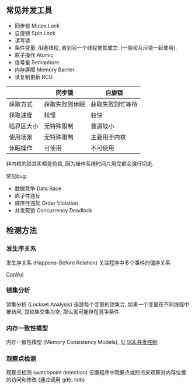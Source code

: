 ## 常见并发工具

- 同步锁 Mutex Lock
- 自旋锁 Spin Lock
- 读写锁 
- 条件变量: 阻塞线程, 直到另一个线程使其成立. (一般和互斥锁一起使用).
- 原子操作 Atomic
- 信号量 Semaphore
- 内存屏障 Memory Barrier
- 读复制更新 RCU

|            | 同步锁         | 自旋锁           |
| ---------- | -------------- | ---------------- |
| 获取方式   | 获取失败则休眠 | 获取失败则忙等待 |
| 获取速度   | 较慢           | 较快             |
| 临界区大小 | 无特殊限制     | 普遍较小         |
| 使用场景   | 无特殊限制     | 主要用于内核     |
| 休眠操作   | 可使用         | 不可使用                 |

非内核的锁其实都是伪锁, 因为操作系统时间片用完都会强行切走.

常见bug:
- 数据竞争 Data Race
- 原子性违反
- 顺序性违反 Order Violation
- 并发死锁 Concurrency Deadlock

## 检测方法

### 发生序关系

发生序关系 (Happens-Before Relation) 关注程序中多个事件的偏序关系

[ConVul](相关研究/ConVul.md)

### 锁集分析

锁集分析 (Lockset Analysis) 追踪每个变量的锁集合, 如果一个变量在不同线程中被访问, 其锁集交集为空, 那么就可能存在竞争条件.

### 内存一致性模型

内存一致性模型 (Memory Consistency Models), 见 [SQL并发控制](../../Data%20Storage/SQL/理论/并发控制.md)

### 观察点检测

观察点检测 (watchpoint detection) 设置程序中观察点或断点来观察对内存位置的访问和修改 (通过调用 gdb, lldb)
